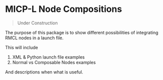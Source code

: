 # MICP-L Node Compositions

> Under Construction

The purpose of this package is to show different possibilities of integrating RMCL nodes in a launch file.

This will include
1. XML & Python launch file examples
2. Normal vs Composable Nodes examples

And descriptions when what is useful.


